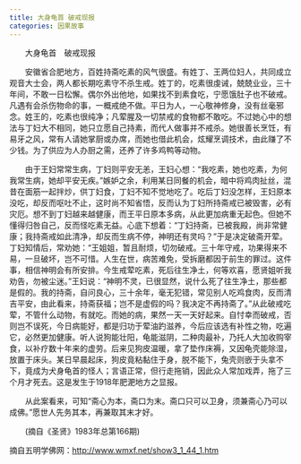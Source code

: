 ```yaml
---
title: 大身龟首 破戒现报
categories: 因果故事
---
```



　　大身龟首　破戒现报

　　安徽省合肥地方，百姓持斋吃素的风气很盛。有姓丁、王两位妇人，共同成立观音大士会，两人都长期吃素守不杀生戒。姓丁的，吃素很虔诫，兢兢业业，三十年间，不敢一日松懈。偶尔外出他地，如果找不到素食吃，宁愿饿肚子也不破戒。凡遇有会杀伤物命的事，一概戒绝不做。平日为人，一心敬神修身，没有丝毫邪念。姓王的，吃素也很纯净；凡荤腥及一切禁戒的食物都不敢吃。不过她心中的想法与丁妇大不相同，她只立愿自己持素，而代人做事并不戒杀。她很善长烹饪，有易牙之风，常有人请她掌厨或办席，而她也借此机会，炫耀烹调技术，由此赚了不少钱。为了供应为人办厨之需，还养了许多鸡鸭等动物。

　　由于王妇常常生病，丁妇则平安无恙，王妇心想：“我吃素，她也吃素，为何我常生病，她却平安无疾。”嫉妒之余，利用某日同餐的机会，暗中将鸡肉扯丝，混昔在面筋一起拌炒，供丁妇食，丁妇不知不觉地吃了。吃后丁妇没怎样，王妇原本没吃，却反而呕吐不止，这时尚不知省悟，反而认为丁妇所持斋戒已被毁害，必有灾厄。想不到丁妇越来越健康，而王平日原本多病，从此更加病重无起色。但她不懂得归咎自己，反而怪吃素无益。心底下想着：“丁妇持斋，已被我殿，尚非常健康；我持斋戒如此清净，却反而生病不停，神明还有灵吗？”于是决定破斋开荤。丁妇知情后，常劝她：“王姐姐，暂且耐烦，切勿破戒。三十年守戒，功果得来不易，一旦破坏，岂不可惜。人生在世，病苦难免，受拆磨都因于前生的罪过。这件事，相信神明会有所安排。今生戒荤吃素，死后往生净土，何等欢喜，愿贤姐听我劝告，勿被尘迷。”王妇说：“神明不灵，已很显然，说什么死了往生净土，那些都是假的。我的持斋，自问良心，三十余年，毫无犯错，常见别人吃鸡食肉，反而清吉平安，由此看来，持斋获福；岂不是虚假的吗？我决定不再持斋了。”从此破戒吃荤，不管什么动物，有就吃。而她的病，果然一天一天好起来。自忖幸而破戒，否则岂不误死，今日病能好，都是归功于荤油趵滋养，今后应该选有补性之物，吃遍它，必然更加健康。听人说狗能壮阳，龟能滋阴，二种肉最补，乃托人大加收购宰食，以补疗数十年来的虚劳。后来见狗皮温暖，拿了垫作床褥，又因龟壳能除湿，放置于床头。某日早晨起床，狗皮竟粘黏住于身，脱不能下，兔壳则嵌于头拿不下，竟成为犬身龟首的怪人；言语正常，但行走拖销，因此众人常加戏弄，拖了三个月才死去。这是发生于1918年肥淝地方之显报。

　　从此案看来，可知“斋心为本，斋口为末。斋口只可以卫身，须兼斋心乃可以成佛。”愿世人先务其本，再兼取其末才好。

　　(摘自《圣贤》1983年总第166期)

摘自五明学佛网：http://www.wmxf.net/show3_1_44_1.htm